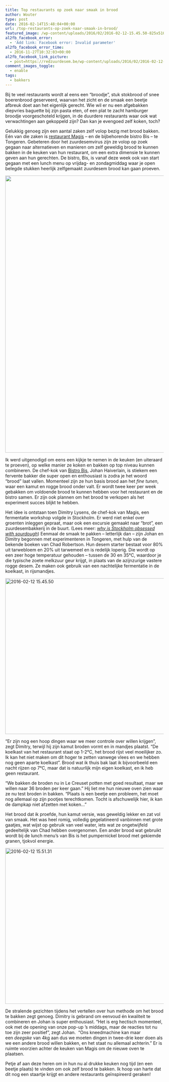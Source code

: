 ```yaml
---
title: Top restaurants op zoek naar smaak in brood
author: Wouter
type: post
date: 2016-02-14T15:48:04+00:00
url: /top-restaurants-op-zoek-naar-smaak-in-brood/
featured_image: /wp-content/uploads/2016/02/2016-02-12-15.45.50-825x510.jpg
al2fb_facebook_error:
  - 'Add link: Facebook error: Invalid parameter'
al2fb_facebook_error_time:
  - 2016-11-27T10:32:03+00:00
al2fb_facebook_link_picture:
  - post=https://redzuurdesem.be/wp-content/uploads/2016/02/2016-02-12-15.13.44-768x1024.jpg
comment_images_toggle:
  - enable
tags:
  - bakkers
---
```

Bij te veel restaurants wordt al eens een &#8220;broodje&#8221;, stuk stokbrood of snee boerenbrood geserveerd, waarvan het zicht en de smaak een beetje afbreuk doet aan het eigenlijk gerecht. Wie wil er nu een afgebakken diepvries baguette bij zijn pasta eten, of een plat te zacht hamburger broodje voorgeschoteld krijgen, in de duurdere restaurants waar ook wat verwachtingen aan gekoppeld zijn? Dan kan je evengoed zelf koken, toch?

Gelukkig genoeg zijn een aantal zaken zelf volop bezig met brood bakken. Eén van die zaken is <a href="http://www.restaurantmagis.be" target="_blank">restaurant Magis</a> &#8211; en de bijbehorende bistro Bis &#8211; te Tongeren. Gebeteren door het zuurdesemvirus zijn ze volop op zoek gegaan naar alternatieven en manieren om zelf geweldig brood te kunnen bakken in de keuken van hun restaurant, om een extra dimensie te kunnen geven aan hun gerechten. De bistro, Bis, is vanaf deze week ook van start gegaan met een lunch menu op vrijdag- en zondagmiddag waar je open belegde stukken heerlijk zelfgemaakt zuurdesem brood kan gaan proeven.

<img class="aligncenter size-large wp-image-987" src="https://redzuurdesem.be/wp-content/uploads/2016/02/2016-02-12-15.13.44-768x1024.jpg" alt="" width="660" height="880" srcset="https://redzuurdesem.be/wp-content/uploads/2016/02/2016-02-12-15.13.44-768x1024.jpg 768w, https://redzuurdesem.be/wp-content/uploads/2016/02/2016-02-12-15.13.44-225x300.jpg 225w, https://redzuurdesem.be/wp-content/uploads/2016/02/2016-02-12-15.13.44.jpg 900w" sizes="(max-width: 660px) 100vw, 660px" />

Ik werd uitgenodigd om eens een kijkje te nemen in de keuken (en uiteraard te proeven), op welke manier ze koken en bakken op top niveau kunnen combineren. De chef-kok van <a href="http://www.bistrobis.be/" target="_blank">Bistro Bis</a>, Johan Haiverlain, is stiekem een fervente bakker die super open en enthousiast is zodra je het woord &#8220;brood&#8221; laat vallen. Momenteel zijn ze hun basis brood aan het _fine tunen_, waar een kamut en rogge brood onder valt. Er wordt twee keer per week gebakken om voldoende brood te kunnen hebben voor het restaurant en de bistro samen. Er zijn ook plannen om het brood te verkopen als het experiment succes blijkt te hebben.

Het idee is ontstaan toen Dimitry Lysens, de chef-kok van Magis, een fermentatie workshop volgde in Stockholm. Er werd niet enkel over groenten inleggen gepraat, maar ook een excursie gemaakt naar &#8220;brot&#8221;, een zuurdesembakkerij in de buurt. (Lees meer: _<a href="http://www.norwegian.com/magazine/features/2013/02/why-is-stockholm-obsessed-with-sourdough" target="_blank">why is Stockholm obsessed with sourdough</a>_) Eenmaal de smaak te pakken &#8211; letterlijk dan &#8211; zijn Johan en Dimitry begonnen met experimenteren in Tongeren, met hulp van de bekende boeken van Chad Robertson. Hun desem starter bestaat voor 80% uit tarwebloem en 20% uit tarwemeel en is redelijk loperig. Die wordt op een zeer hoge temperatuur gehouden &#8211; tussen de 30 en 35°C, waardoor je die typische zoete melkzuur geur krijgt, in plaats van de azijnzurige vastere rogge desem. Ze maken ook gebruik van een nachtelijke fermentatie in de koelkast, in rijsmandjes.

<img class="aligncenter size-large wp-image-988" src="https://redzuurdesem.be/wp-content/uploads/2016/02/2016-02-12-15.45.50-1024x768.jpg" alt="2016-02-12 15.45.50" width="660" height="495" srcset="https://redzuurdesem.be/wp-content/uploads/2016/02/2016-02-12-15.45.50-1024x768.jpg 1024w, https://redzuurdesem.be/wp-content/uploads/2016/02/2016-02-12-15.45.50-300x225.jpg 300w, https://redzuurdesem.be/wp-content/uploads/2016/02/2016-02-12-15.45.50-768x576.jpg 768w, https://redzuurdesem.be/wp-content/uploads/2016/02/2016-02-12-15.45.50.jpg 1200w" sizes="(max-width: 660px) 100vw, 660px" />

&#8220;Er zijn nog een hoop dingen waar we meer controle over willen krijgen&#8221;, zegt Dimitry, terwijl hij zijn kamut broden vormt en in mandjes plaatst. &#8220;De koelkast van het restaurant staat op 1-2°C, het brood rijst veel moeilijker zo. Ik kan het niet maken om dit hoger te zetten vanwege vlees en we hebben nog geen aparte koelkast&#8221;. Brood wat ik thuis bak laat ik bijvoorbeeld een nacht rijzen op 7°C, maar dat is natuurlijk mijn eigen koelkast, en ik heb geen restaurant.
  
&#8220;We bakken de broden nu in Le Creuset potten met goed resultaat, maar we willen naar 36 broden per keer gaan.&#8221; Hij liet me hun nieuwe oven zien waar ze nu test broden in bakken. &#8220;Plaats is een beetje een probleem, het moet nog allemaal op zijn pootjes terechtkomen. Tocht is afschuwelijk hier, ik kan de dampkap niet afzetten met koken&#8230;&#8221;

Het brood dat ik proefde, hun kamut versie, was geweldig lekker en zat vol van smaak. Het was heel romig, volledig gegelatineerd vanbinnen met grote gaatjes, wat wijst op gebruik van veel water, iets wat ze ongetwijfeld gedeeltelijk van Chad hebben overgenomen. Een ander brood wat gebruikt wordt bij de lunch menu&#8217;s van Bis is het pumpernickel brood met gekiemde granen, tjokvol energie.

<img class="aligncenter size-large wp-image-991" src="https://redzuurdesem.be/wp-content/uploads/2016/02/2016-02-12-15.51.31-1024x768.jpg" alt="2016-02-12 15.51.31" width="660" height="495" srcset="https://redzuurdesem.be/wp-content/uploads/2016/02/2016-02-12-15.51.31-1024x768.jpg 1024w, https://redzuurdesem.be/wp-content/uploads/2016/02/2016-02-12-15.51.31-300x225.jpg 300w, https://redzuurdesem.be/wp-content/uploads/2016/02/2016-02-12-15.51.31-768x576.jpg 768w, https://redzuurdesem.be/wp-content/uploads/2016/02/2016-02-12-15.51.31.jpg 1200w" sizes="(max-width: 660px) 100vw, 660px" />

De stralende gezichten tijdens het vertellen over hun methode om het brood te bakken zegt genoeg. Dimitry is gebrand om eenvoud én kwaliteit te combineren en Johan is super enthousiast. &#8220;Het is erg hectisch momenteel, ook met de opening van onze pop-up &#8217;s middags, maar de reacties tot nu toe zijn zeer positief&#8221;, zegt Johan.  &#8220;Ons kneedmachine kan maar een _deegske_ van 4kg aan dus we moeten dingen in twee-drie keer doen als we een andere brood willen bakken, en het staat nu allemaal achterin.&#8221; Er is ruimte voorzien achter de keuken van Magis om de nieuwe oven te plaatsen.

Petje af aan deze heren om in hun nu al drukke keuken nog tijd (en een beetje plaats) te vinden om ook zelf brood te bakken. Ik hoop van harte dat dit nog een staartje krijgt en andere restaurants geïnspireerd geraken!